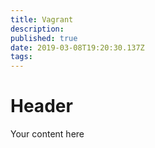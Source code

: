 ```yaml
---
title: Vagrant
description: 
published: true
date: 2019-03-08T19:20:30.137Z
tags: 
---
```


# Header

Your content here